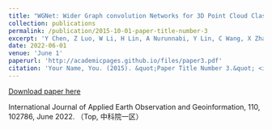 ```yaml
---
title: "WGNet: Wider Graph convolution Networks for 3D Point Cloud Classification with Local Dilated Connecting and Context-Aware"
collection: publications
permalink: /publication/2015-10-01-paper-title-number-3
excerpt: 'Y Chen, Z Luo, W Li, H Lin, A Nurunnabi, Y Lin, C Wang, X Zhang, J Li'
date: 2022-06-01
venue: 'June 1'
paperurl: 'http://academicpages.github.io/files/paper3.pdf'
citation: 'Your Name, You. (2015). &quot;Paper Title Number 3.&quot; <i>Journal 1</i>. 1(3).'
---
```

[Download paper here](http://academicpages.github.io/files/paper3.pdf)

International Journal of Applied Earth Observation and Geoinformation, 110, 102786, June 2022. （Top, 中科院一区）
